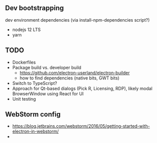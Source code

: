 ## Dev bootstrapping
dev environment dependencies (via install-npm-dependencies script?)
 - nodejs 12 LTS
 - yarn

## TODO
- Dockerfiles
- Package build vs. developer build
    - https://github.com/electron-userland/electron-builder
    - how to find dependencies (native bits, GWT bits)
- Switch to TypeScript?
- Approach for Qt-based dialogs (Pick R, Licensing, RDP), likely modal BrowserWindow using React for UI
- Unit testing

## WebStorm config
- https://blog.jetbrains.com/webstorm/2016/05/getting-started-with-electron-in-webstorm/
- 